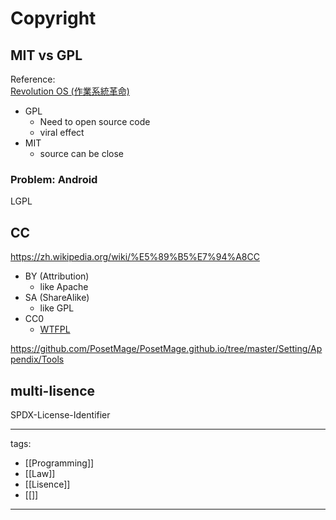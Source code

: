 # Copyright


## MIT vs GPL

Reference:  
[Revolution OS (作業系統革命)](https://www.youtube.com/watch?v=vWwvh3036Fw)

* GPL
  * Need to open source code
  * viral effect
* MIT
  * source can be close


### Problem: Android
LGPL

## CC
https://zh.wikipedia.org/wiki/%E5%89%B5%E7%94%A8CC

* BY (Attribution)
  * like Apache
* SA (ShareAlike)
  * like GPL
* CC0
  * [WTFPL](https://zh.wikipedia.org/wiki/WTFPL)

https://github.com/PosetMage/PosetMage.github.io/tree/master/Setting/Appendix/Tools

## multi-lisence
SPDX-License-Identifier

---
tags:
  - [[Programming]]
  - [[Law]]
  - [[Lisence]]
  - [[]]
---